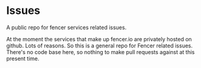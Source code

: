 # Issues
A public repo for fencer services related issues.

At the moment the services that make up fencer.io are privately hosted on github. Lots of reasons. So this is a general repo for Fencer related issues. There's no code base here, so nothing to make pull requests against at this present time.
